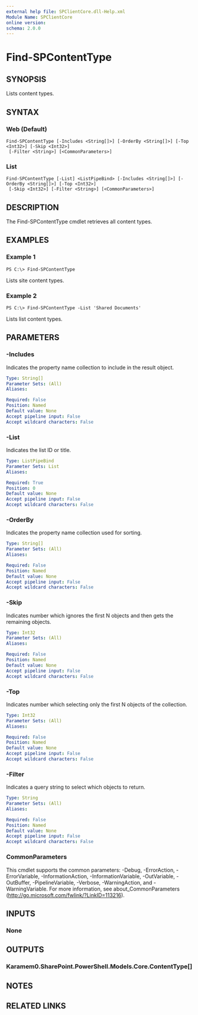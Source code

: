 ```yaml
---
external help file: SPClientCore.dll-Help.xml
Module Name: SPClientCore
online version:
schema: 2.0.0
---
```


# Find-SPContentType

## SYNOPSIS
Lists content types.

## SYNTAX

### Web (Default)
```
Find-SPContentType [-Includes <String[]>] [-OrderBy <String[]>] [-Top <Int32>] [-Skip <Int32>]
 [-Filter <String>] [<CommonParameters>]
```

### List
```
Find-SPContentType [-List] <ListPipeBind> [-Includes <String[]>] [-OrderBy <String[]>] [-Top <Int32>]
 [-Skip <Int32>] [-Filter <String>] [<CommonParameters>]
```

## DESCRIPTION
The Find-SPContentType cmdlet retrieves all content types.

## EXAMPLES

### Example 1
```
PS C:\> Find-SPContentType
```

Lists site content types.

### Example 2
```
PS C:\> Find-SPContentType -List 'Shared Documents'
```

Lists list content types.

## PARAMETERS

### -Includes
Indicates the property name collection to include in the result object.

```yaml
Type: String[]
Parameter Sets: (All)
Aliases:

Required: False
Position: Named
Default value: None
Accept pipeline input: False
Accept wildcard characters: False
```

### -List
Indicates the list ID or title.

```yaml
Type: ListPipeBind
Parameter Sets: List
Aliases:

Required: True
Position: 0
Default value: None
Accept pipeline input: False
Accept wildcard characters: False
```

### -OrderBy
Indicates the property name collection used for sorting.

```yaml
Type: String[]
Parameter Sets: (All)
Aliases:

Required: False
Position: Named
Default value: None
Accept pipeline input: False
Accept wildcard characters: False
```

### -Skip
Indicates number which ignores the first N objects and then gets the remaining objects.

```yaml
Type: Int32
Parameter Sets: (All)
Aliases:

Required: False
Position: Named
Default value: None
Accept pipeline input: False
Accept wildcard characters: False
```

### -Top
Indicates number which selecting only the first N objects of the collection.

```yaml
Type: Int32
Parameter Sets: (All)
Aliases:

Required: False
Position: Named
Default value: None
Accept pipeline input: False
Accept wildcard characters: False
```

### -Filter
Indicates a query string to select which objects to return.

```yaml
Type: String
Parameter Sets: (All)
Aliases:

Required: False
Position: Named
Default value: None
Accept pipeline input: False
Accept wildcard characters: False
```

### CommonParameters
This cmdlet supports the common parameters: -Debug, -ErrorAction, -ErrorVariable, -InformationAction, -InformationVariable, -OutVariable, -OutBuffer, -PipelineVariable, -Verbose, -WarningAction, and -WarningVariable.
For more information, see about_CommonParameters (http://go.microsoft.com/fwlink/?LinkID=113216).

## INPUTS

### None
## OUTPUTS

### Karamem0.SharePoint.PowerShell.Models.Core.ContentType[]
## NOTES

## RELATED LINKS
